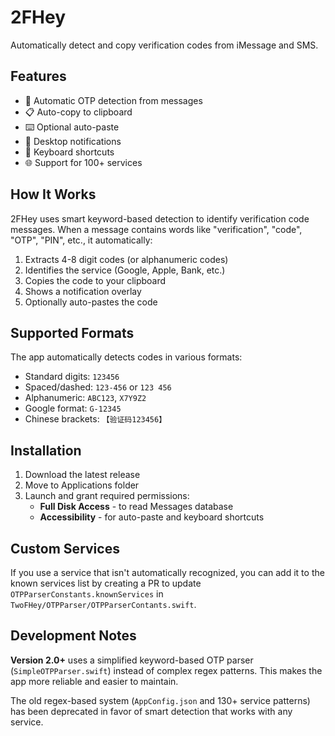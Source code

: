 # 2FHey

Automatically detect and copy verification codes from iMessage and SMS.

## Features

- 🔐 Automatic OTP detection from messages
- 📋 Auto-copy to clipboard
- ⌨️ Optional auto-paste
- 🔔 Desktop notifications
- 🎯 Keyboard shortcuts
- 🌐 Support for 100+ services

## How It Works

2FHey uses smart keyword-based detection to identify verification code messages. When a message contains words like "verification", "code", "OTP", "PIN", etc., it automatically:

1. Extracts 4-8 digit codes (or alphanumeric codes)
2. Identifies the service (Google, Apple, Bank, etc.)
3. Copies the code to your clipboard
4. Shows a notification overlay
5. Optionally auto-pastes the code

## Supported Formats

The app automatically detects codes in various formats:
- Standard digits: `123456`
- Spaced/dashed: `123-456` or `123 456`
- Alphanumeric: `ABC123`, `X7Y9Z2`
- Google format: `G-12345`
- Chinese brackets: `【验证码123456】`

## Installation

1. Download the latest release
2. Move to Applications folder
3. Launch and grant required permissions:
   - **Full Disk Access** - to read Messages database
   - **Accessibility** - for auto-paste and keyboard shortcuts

## Custom Services

If you use a service that isn't automatically recognized, you can add it to the known services list by creating a PR to update `OTPParserConstants.knownServices` in `TwoFHey/OTPParser/OTPParserContants.swift`.

## Development Notes

**Version 2.0+** uses a simplified keyword-based OTP parser (`SimpleOTPParser.swift`) instead of complex regex patterns. This makes the app more reliable and easier to maintain.

The old regex-based system (`AppConfig.json` and 130+ service patterns) has been deprecated in favor of smart detection that works with any service.

